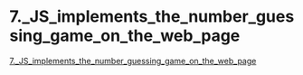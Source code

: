 # 7._JS_implements_the_number_guessing_game_on_the_web_page
[7._JS_implements_the_number_guessing_game_on_the_web_page](https://aiwithcloud.com/2022/09/14/7-_js_implements_the_number_guessing_game_on_the_web_page/)